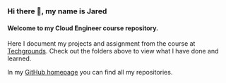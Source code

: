 ### Hi there 👋, my name is Jared
#### Welcome to my Cloud Engineer course repository. 
Here I document my projects and assignment from the course at [Techgrounds](https://techgrounds.nl/). Check out the folders above to view what I have done and learned.

In my [GitHub homepage](https://github.com/JarBanf) you can find all my repositories.